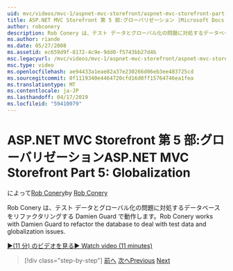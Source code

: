 ```yaml
---
uid: mvc/videos/mvc-1/aspnet-mvc-storefront/aspnet-mvc-storefront-part-5-globalization
title: ASP.NET MVC Storefront 第 5 部:グローバリゼーション |Microsoft Docs
author: robconery
description: Rob Conery は、テスト データとグローバル化の問題に対処するデータベースをリファクタリングする Damien Guard で動作します。
ms.author: riande
ms.date: 05/27/2008
ms.assetid: ec659d9f-8172-4c9e-9dd0-f5743bb27d4b
msc.legacyurl: /mvc/videos/mvc-1/aspnet-mvc-storefront/aspnet-mvc-storefront-part-5-globalization
msc.type: video
ms.openlocfilehash: ae94433a1eae82a37e230266d06eb3ee483725cd
ms.sourcegitcommit: 0f1119340e4464720cfd16d0ff15764746ea1fea
ms.translationtype: MT
ms.contentlocale: ja-JP
ms.lasthandoff: 04/17/2019
ms.locfileid: "59410079"
---
```

# <a name="aspnet-mvc-storefront-part-5-globalization"></a><span data-ttu-id="6f4f6-103">ASP.NET MVC Storefront 第 5 部:グローバリゼーション</span><span class="sxs-lookup"><span data-stu-id="6f4f6-103">ASP.NET MVC Storefront Part 5: Globalization</span></span>

<span data-ttu-id="6f4f6-104">によって[Rob Conery](https://github.com/robconery)</span><span class="sxs-lookup"><span data-stu-id="6f4f6-104">by [Rob Conery](https://github.com/robconery)</span></span>

<span data-ttu-id="6f4f6-105">Rob Conery は、テスト データとグローバル化の問題に対処するデータベースをリファクタリングする Damien Guard で動作します。</span><span class="sxs-lookup"><span data-stu-id="6f4f6-105">Rob Conery works with Damien Guard to refactor the database to deal with test data and globalization issues.</span></span>

[<span data-ttu-id="6f4f6-106">&#9654;(11 分) のビデオを見る</span><span class="sxs-lookup"><span data-stu-id="6f4f6-106">&#9654; Watch video (11 minutes)</span></span>](https://channel9.msdn.com/Blogs/ASP-NET-Site-Videos/aspnet-mvc-storefront-part-5-globalization)

> [!div class="step-by-step"]
> <span data-ttu-id="6f4f6-107">[前へ](aspnet-mvc-storefront-part-4-linq-to-sql-spike.md)
> [次へ](aspnet-mvc-storefront-part-6-finishing-the-repository-and-initial-ui-work.md)</span><span class="sxs-lookup"><span data-stu-id="6f4f6-107">[Previous](aspnet-mvc-storefront-part-4-linq-to-sql-spike.md)
[Next](aspnet-mvc-storefront-part-6-finishing-the-repository-and-initial-ui-work.md)</span></span>
